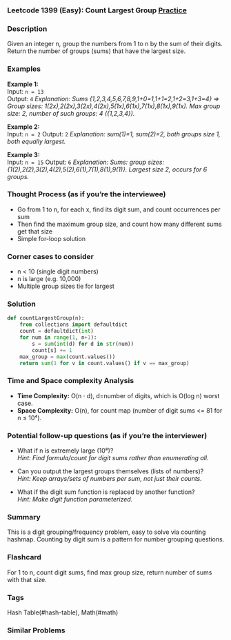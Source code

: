 ### Leetcode 1399 (Easy): Count Largest Group [Practice](https://leetcode.com/problems/count-largest-group)

### Description  
Given an integer n, group the numbers from 1 to n by the sum of their digits. Return the number of groups (sums) that have the largest size.

### Examples  
**Example 1:**  
Input: `n = 13`  
Output: `4`
*Explanation: Sums {1,2,3,4,5,6,7,8,9,1+0=1,1+1=2,1+2=3,1+3=4} => Group sizes: 1(2x),2(2x),3(2x),4(2x),5(1x),6(1x),7(1x),8(1x),9(1x). Max group size: 2, number of such groups: 4 ({1,2,3,4}).*

**Example 2:**  
Input: `n = 2`
Output: `2`
*Explanation: sum(1)=1, sum(2)=2, both groups size 1, both equally largest.*

**Example 3:**  
Input: `n = 15`
Output: `6`
*Explanation: Sums: group sizes: {1(2),2(2),3(2),4(2),5(2),6(1),7(1),8(1),9(1)}. Largest size 2, occurs for 6 groups.*

### Thought Process (as if you’re the interviewee)  
- Go from 1 to n, for each x, find its digit sum, and count occurrences per sum
- Then find the maximum group size, and count how many different sums get that size
- Simple for-loop solution

### Corner cases to consider  
- n < 10 (single digit numbers)
- n is large (e.g. 10,000)
- Multiple group sizes tie for largest

### Solution

```python
def countLargestGroup(n):
    from collections import defaultdict
    count = defaultdict(int)
    for num in range(1, n+1):
        s = sum(int(d) for d in str(num))
        count[s] += 1
    max_group = max(count.values())
    return sum(1 for v in count.values() if v == max_group)
```

### Time and Space complexity Analysis  
- **Time Complexity:** O(n ⋅ d), d=number of digits, which is O(log n) worst case.
- **Space Complexity:** O(n), for count map (number of digit sums <= 81 for n ≤ 10⁴).

### Potential follow-up questions (as if you’re the interviewer)  
- What if n is extremely large (10⁸)?  
  *Hint: Find formula/count for digit sums rather than enumerating all.*

- Can you output the largest groups themselves (lists of numbers)?  
  *Hint: Keep arrays/sets of numbers per sum, not just their counts.*

- What if the digit sum function is replaced by another function?  
  *Hint: Make digit function parameterized.*

### Summary
This is a digit grouping/frequency problem, easy to solve via counting hashmap. Counting by digit sum is a pattern for number grouping questions.


### Flashcard
For 1 to n, count digit sums, find max group size, return number of sums with that size.

### Tags
Hash Table(#hash-table), Math(#math)

### Similar Problems
